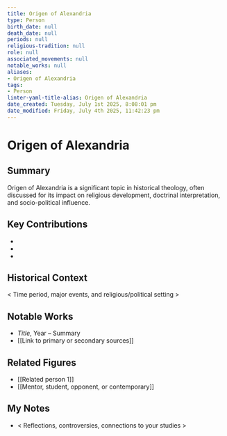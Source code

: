 ```yaml
---
title: Origen of Alexandria
type: Person
birth_date: null
death_date: null
periods: null
religious-tradition: null
role: null
associated_movements: null
notable_works: null
aliases:
- Origen of Alexandria
tags:
- Person
linter-yaml-title-alias: Origen of Alexandria
date_created: Tuesday, July 1st 2025, 8:08:01 pm
date_modified: Friday, July 4th 2025, 11:42:23 pm
---
```


# Origen of Alexandria

## Summary
Origen of Alexandria is a significant topic in historical theology, often discussed for its impact on religious development, doctrinal interpretation, and socio-political influence.

## Key Contributions
- 
- 
- 

## Historical Context
< Time period, major events, and religious/political setting >

## Notable Works
- *Title*, Year – Summary
- [[Link to primary or secondary sources]]


## Related Figures
- [[Related person 1]]
- [[Mentor, student, opponent, or contemporary]]

## My Notes
- < Reflections, controversies, connections to your studies >

